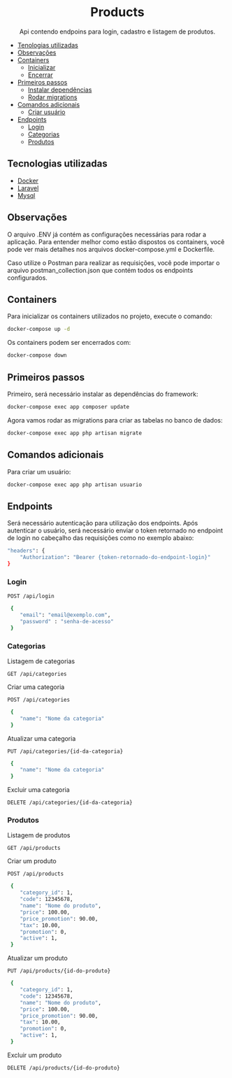 <h1 align="center">Products</h1>
<p align="center">Api contendo endpoins para login, cadastro e listagem de produtos.</p>

<!--ts-->
* [Tenologias utilizadas](#tecnologias)
* [Observações](#sobre)
* [Containers](#inicializacao)
    * [Inicializar](#inicializacao)
    * [Encerrar](#encerrar)
* [Primeiros passos](#primeiros_passos)
    * [Instalar dependências](#primeiros_passos)
    * [Rodar migrations](#migrations)
* [Comandos adicionais](#comandos)
    * [Criar usuário](#comandos)
* [Endpoints](#endpoints)
    * [Login](#login)
    * [Categorias](#categorias)
    * [Produtos](#produtos)
<!--te-->

<h2 id="tecnologias">Tecnologias utilizadas</h2>

- [Docker](https://www.docker.com/)
- [Laravel](https://laravel.com/)
- [Mysql](https://www.mysql.com/)

<h2 id="sobre">Observações</h2>

<p>O arquivo .ENV já contém as configurações necessárias para rodar a aplicação. Para entender melhor como estão dispostos os containers, você pode ver mais detalhes nos arquivos docker-compose.yml e Dockerfile.</p>

<p>Caso utilize o Postman para realizar as requisições, você pode importar o arquivo postman_collection.json que contém todos os endpoints configurados.</p>

<h2 id="inicializacao">Containers</h2>
<p>Para inicializar os containers utilizados no projeto, execute o comando:</p>

```bash
docker-compose up -d
```

<p id="encerrar">Os containers podem ser encerrados com:</p>

```bash
docker-compose down
``` 

<h2 id="primeiros_passos">Primeiros passos</h2>
<p>Primeiro, será necessário instalar as dependências do framework:</p>

```bash
docker-compose exec app composer update
```

<p id="migrations">Agora vamos rodar as migrations para criar as tabelas no banco de dados:</p>

```bash
docker-compose exec app php artisan migrate
```

<h2 id="comandos">Comandos adicionais</h2>
<p>Para criar um usuário:</p>

```bash
docker-compose exec app php artisan usuario
```

<h2 id="endpoints">Endpoints</h2>

<p>Será necessário autenticação para utilização dos endpoints. Após autenticar o usuário, será necessário enviar o token retornado no endpoint de login no cabeçalho das requisições como no exemplo abaixo:</p>

```bash
"headers": {
    "Authorization": "Bearer {token-retornado-do-endpoint-login}"
}
```

<h3 id="login">Login</h3>

`POST /api/login`

```bash
 {
    "email": "email@exemplo.com",
    "password" : "senha-de-acesso"
 }
```

<h3 id="categorias">Categorias</h3>

<p>Listagem de categorias</p>

`GET /api/categories`

<p>Criar uma categoria</p>

`POST /api/categories`

```bash
 {
    "name": "Nome da categoria"
 }
```

<p>Atualizar uma categoria</p>

`PUT /api/categories/{id-da-categoria}`

```bash
 {
    "name": "Nome da categoria"
 }
```

<p>Excluir uma categoria</p>

`DELETE /api/categories/{id-da-categoria}`

<h3 id="produtos">Produtos</h3>

<p>Listagem de produtos</p>

`GET /api/products`

<p>Criar um produto</p>

`POST /api/products`

```bash
 {
    "category_id": 1,
    "code": 12345678,
    "name": "Nome do produto",
    "price": 100.00,
    "price_promotion": 90.00,
    "tax": 10.00,
    "promotion": 0,
    "active": 1,
 }
```

<p>Atualizar um produto</p>

`PUT /api/products/{id-do-produto}`

```bash
 {
    "category_id": 1,
    "code": 12345678,
    "name": "Nome do produto",
    "price": 100.00,
    "price_promotion": 90.00,
    "tax": 10.00,
    "promotion": 0,
    "active": 1,
 }
```

<p>Excluir um produto</p>

`DELETE /api/products/{id-do-produto}`